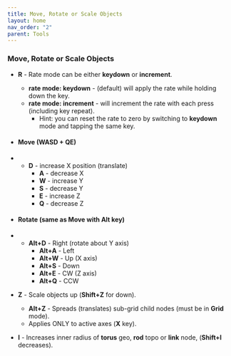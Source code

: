 ```yaml
---
title: Move, Rotate or Scale Objects
layout: home
nav_order: "2"
parent: Tools
---
```

### Move, Rotate or Scale Objects


- **R** - Rate mode can be either **keydown** or **increment**.
    
    - **rate mode: keydown** - (default) will apply the rate while holding down the key.
    - **rate mode: increment** - will increment the rate with each press (including key repeat).
        - Hint: you can reset the rate to zero by switching to **keydown** mode and tapping the same key.

- #### Move (WASD + QE)
    
- - **D** - increase X position (translate)
    - **A** - decrease X
    - **W** - increase Y
    - **S** - decrease Y
    - **E** - increase Z
    - **Q** - decrease Z

- #### Rotate (same as Move with **Alt** key)

- - **Alt+D** - Right (rotate about Y axis)
    - **Alt+A** - Left
    - **Alt+W** - Up (X axis)
    - **Alt+S** - Down
    - **Alt+E** - CW (Z axis)
    - **Alt+Q** - CCW


- **Z** - Scale objects up (**Shift+Z** for down).
    
    - **Alt+Z** - Spreads (translates) sub-grid child nodes (must be in **Grid** mode).
    - Applies ONLY to active axes (**X** key).

- **I** - Increases inner radius of **torus** geo, **rod** topo or **link** node, (**Shift+I** decreases).